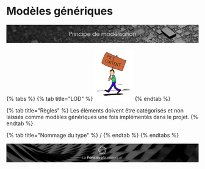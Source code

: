 # Modèles génériques

![](../../../.gitbook/assets/principe-de-mod.png)

{% tabs %}
{% tab title="LOD" %}
![](../../../.gitbook/assets/image%20%2814%29.png)
{% endtab %}

{% tab title="Règles" %}
Les éléments doivent être catégorisés et non laissés comme modèles génériques une fois implémentés dans le projet.
{% endtab %}

{% tab title="Nommage du type" %}
/
{% endtab %}
{% endtabs %}

![](../../../.gitbook/assets/wallpaper_fnum_black.jpg)

